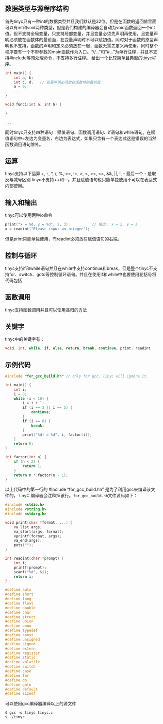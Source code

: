 ## 数据类型与源程序结构
首先tinyc只有一种int的数据类型并且我们默认是32位。但是在函数的返回值里面可以有int和void两种类型，但是我们构建的编译器会自动为void函数返回一个int值。但不支持全局变量，只支持局部变量，并且变量必须先声明再使用，且变量声明必须放在函数体的最前面，在变量声明时不可以赋初值。同时对于函数的原型声明也不支持，函数的声明和定义必须放在一起，函数无需先定义再使用。同时整个程序要有一个不带参数的main函数作为入口。“//...”和“#...”为单行注释，并且不支持#include等预处理命令，不支持多行注释。
给出一个比较简单且典型的tinyc程序。
```c
int main() {
    int a, b;
    int c, d;   // 变量声明必须放在函数体的最前面
    a = 0;
    ...
}

void func1(int a, int b) {
    ...
}

...
```
同时tinyc只支持四种语句：赋值语句、函数调用语句、if语句和while语句。在赋值语句中=左边为变量名，右边为表达式，如果只含有一个表达式这是错误的当然函数调用语句除外。
## 运算
tinyc支持以下运算
+, -, *, /, %, ==, !=, >, <, >=, <=, &&, ||, !, -
最后一个 - 是取反与减号区别
tinyc不支持++和--。并且赋值语句也只能单独使用不可以在表达式内部使用。

## 输入和输出

tinyc可以使用两种io命令

```c
print("x = %d, y = %d", 2, 3);          // 输出： x = 2, y = 3
x = readint("Please input an integer");
```

但是print只能单独使用，而readint必须放在赋值语句的右端。

## 控制与循环

tinyc支持if和while语句并且在while中支持continue和break，但是整个tinyc不支持for、switch、goto等控制循环语句。并且在使用if和while中也要使用花括号将代码包括

## 函数调用

tinyc支持函数调用并且可以使用递归的方法

## 关键字

tinyc中的关键字有：

```c
void, int, while, if, else, return, break, continue, print, readint
```

## 示例代码

```c
#include "for_gcc_build.hh" // only for gcc, TinyC will ignore it.

int main() {
    int i;
    i = 0;
    while (i < 10) {
        i = i + 1;
        if (i == 3 || i == 5) {
            continue;
        }
        if (i == 8) {
            break;
        }
        print("%d! = %d", i, factor(i));
    }
    return 0;
}

int factor(int n) {
    if (n < 2) {
        return 1;
    }
    return n * factor(n - 1);
}
```

以上代码中的第一行的 #include “for_gcc_build.hh” 是为了利用gcc来编译该文件的，TinyC 编译器会注释掉该行。`for_gcc_build.hh`文件源码如下：

```c
#include <stdio.h>
#include <string.h>
#include <stdarg.h>

void print(char *format, ...) {
    va_list args;
    va_start(args, format);
    vprintf(format, args);
    va_end(args);
    puts("");
}

int readint(char *prompt) {
    int i;
    printf(prompt);
    scanf("%d", &i);
    return i;
}

#define auto
#define short
#define long
#define float
#define double
#define char
#define struct
#define union
#define enum
#define typedef
#define const
#define unsigned
#define signed
#define extern
#define register
#define static
#define volatile
#define switch
#define case
#define for
#define do
#define goto
#define default
#define sizeof
```

可以使用gcc编译器编译以上的源文件

```
$ gcc -o tinyc tinyc.c
$ ./tinyc
```